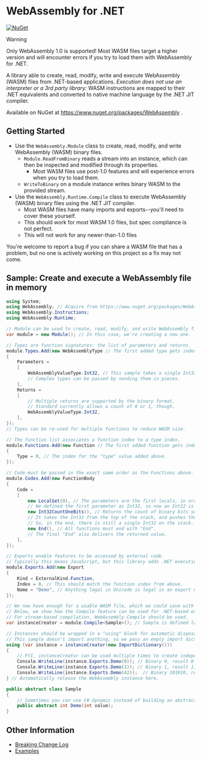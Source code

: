 ﻿# WebAssembly for .NET
[![NuGet](https://img.shields.io/nuget/v/WebAssembly.svg)](https://www.nuget.org/packages/WebAssembly)

> [!WARNING]
> Only WebAssembly 1.0 is supported!
> Most WASM files target a higher version and will encounter errors if you try to load them with WebAssembly for .NET.

A library able to create, read, modify, write and execute WebAssembly (WASM) files from .NET-based applications.
*Execution does not use an interpreter or a 3rd party library:*
WASM instructions are mapped to their .NET equivalents and converted to native machine language by the .NET JIT compiler.

Available on NuGet at https://www.nuget.org/packages/WebAssembly .

## Getting Started

- Use the `WebAssembly.Module` class to create, read, modify, and write WebAssembly (WASM) binary files.
  - `Module.ReadFromBinary` reads a stream into an instance, which can then be inspected and modified through its properties.
    - Most WASM files use post-1.0 features and will experience errors when you try to load them.
  - `WriteToBinary` on a module instance writes binary WASM to the provided stream.
- Use the `WebAssembly.Runtime.Compile` class to execute WebAssembly (WASM) binary files using the .NET JIT compiler.
  - Most WASM files have many imports and exports--you'll need to cover these yourself.
  - This should work for most WASM 1.0 files, but spec compliance is not perfect.
  - This will not work for any newer-than-1.0 files

You're welcome to report a bug if you can share a WASM file that has a problem, but no one is actively working on this project so a fix may not come.

## Sample: Create and execute a WebAssembly file in memory

``` C#
using System;
using WebAssembly; // Acquire from https://www.nuget.org/packages/WebAssembly
using WebAssembly.Instructions;
using WebAssembly.Runtime;

// Module can be used to create, read, modify, and write WebAssembly files.
var module = new Module(); // In this case, we're creating a new one.

// Types are function signatures: the list of parameters and returns.
module.Types.Add(new WebAssemblyType // The first added type gets index 0.
{
    Parameters =
    [
        WebAssemblyValueType.Int32, // This sample takes a single Int32 as input.
        // Complex types can be passed by sending them in pieces.
    ],
    Returns =
    [
        // Multiple returns are supported by the binary format.
        // Standard currently allows a count of 0 or 1, though.
        WebAssemblyValueType.Int32,
    ],
});
// Types can be re-used for multiple functions to reduce WASM size.

// The function list associates a function index to a type index.
module.Functions.Add(new Function // The first added function gets index 0.
{
    Type = 0, // The index for the "type" value added above.
});

// Code must be passed in the exact same order as the Functions above.
module.Codes.Add(new FunctionBody
{
    Code =
    [
        new LocalGet(0), // The parameters are the first locals, in order.
        // We defined the first parameter as Int32, so now an Int32 is at the top of the stack.
        new Int32CountOneBits(), // Returns the count of binary bits set to 1.
        // It takes the Int32 from the top of the stack, and pushes the return value.
        // So, in the end, there is still a single Int32 on the stack.
        new End(), // All functions must end with "End".
        // The final "End" also delivers the returned value.
    ],
});

// Exports enable features to be accessed by external code.
// Typically this means JavaScript, but this library adds .NET execution capability, too.
module.Exports.Add(new Export
{
    Kind = ExternalKind.Function,
    Index = 0, // This should match the function index from above.
    Name = "Demo", // Anything legal in Unicode is legal in an export name.
});

// We now have enough for a usable WASM file, which we could save with module.WriteToBinary().
// Below, we show how the Compile feature can be used for .NET-based execution.
// For stream-based compilation, WebAssembly.Compile should be used.
var instanceCreator = module.Compile<Sample>(); // Sample is defined later.

// Instances should be wrapped in a "using" block for automatic disposal.
// This sample doesn't import anything, so we pass an empty import dictionary.
using (var instance = instanceCreator(new ImportDictionary()))
{
    // FYI, instanceCreator can be used multiple times to create independent instances.
    Console.WriteLine(instance.Exports.Demo(0)); // Binary 0, result 0
    Console.WriteLine(instance.Exports.Demo(1)); // Binary 1, result 1,
    Console.WriteLine(instance.Exports.Demo(42));  // Binary 101010, result 3
} // Automatically release the WebAssembly instance here.

public abstract class Sample
{
    // Sometimes you can use C# dynamic instead of building an abstract class like this.
    public abstract int Demo(int value);
}

```

## Other Information

* [Breaking Change Log](docs/BreakingChanges.md)
* [Examples](Examples)
